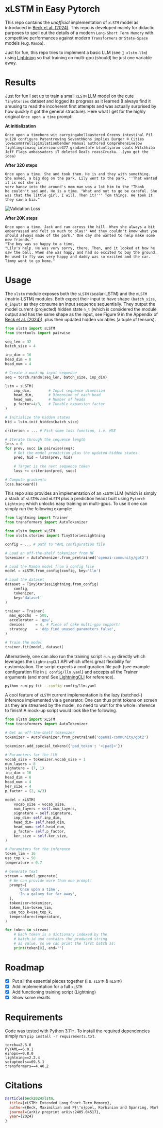 # xLSTM in Easy Pytorch

This repo contains the _unofficial_ implementation of `xLSTM` model as introduced in [Beck et al. (2024)](https://arxiv.org/abs/2405.04517). This repo is developed mainly for didactic purposes to spell out the details of a modern `Long-Short Term Memory` with competitive performances against modern `Transformers` or `State-Space` models (e.g. `Mamba`).

Just for fun, this repo tries to implement a basic LLM (see `📂 xlstm.llm`) using [Lightning](https://lightning.ai/docs/pytorch/stable/) so that training on multi-gpu (should) be just one variable away.

# Results

Just for fun I set up to train a small `xLSTM` LLM model on the cute `TinyStories` dataset and logged its progress as it learned (I always find it amusing to read the incoherent first attempts and was actually surprised by how quickly it got the general structure). Here what I get for the highly original `Once upon a time` prompt:

**At initialization**

```text
Once upon a timeboro wit carryingabellaastered Greens intestinal Pil su128 configure Patentrowing SeventhNohs implies Burger ® Cities lowacommTYelligimilationbender Manual authored Comprehensivelow fightingrinasq intercourse377 gradientafe bluntlyaroo coats Witchhiba Jeff Flags ambassadors iT deleted Deals reassCruzka...(you get the idea)
```

**After 320 steps**

```text
Once upon a time. She and took them. He is and they with something. She asked, a big dog on the park. Lily went to the park, ''That wanted it is not she is
verv hanov into the around's mom man was a lot him to the "Thank
he couldn't sad and. He is a time. "What and not to go be careful. She was that the little girl, I will. Then it?''' Tom things. He took it they saw a bia."
```

![Validation Loss](res/loss.jpeg)

**After 20K steps**

```text
Once upon a time. Jack and ran across the hill. When she always a bit embarrassed and felt so much to play!" And they couldn't know what you should always made of the park." One day she wanted to help make some new friends."
"The boy was so happy to a time.
"Lily's help. He was very sorry, there. Then, and it looked at how he saw the ball. When she was happy and had so excited to buy the ground. He used to fly was very happy and daddy was so excited and the car. Timmy went to go home."
```

# Usage

The `xlstm` module exposes both the `sLSTM` (scalar-LSTM) and the `mLSTM` (matrix-LSTM) modules. Both expect their input to have shape `(batch_size, d_input)` as they consume an input sequence sequentially. They output the model current (projected) hidden state `h_t` (which is considered the module output and has the same shape as the input, see Figure 9 in the Appendix of [Beck et al. (2024)](https://arxiv.org/abs/2405.04517)), plus their updated hidden variables (a tuple of tensors).

```python
from xlstm import sLSTM
from itertools import pairwise

seq_len = 32
batch_size = 4

inp_dim = 16
head_dim = 8
head_num = 4

# Create a mock up input sequence
seq = torch.randn(seq_len, batch_size, inp_dim)

lstm = sLSTM(
    inp_dim,        # Input sequence dimension
    head_dim,       # Dimension of each head
    head_num,       # Number of heads
    p_factor=4/3,   # Tunable expansion factor
)

# Initialize the hidden states
hid = lstm.init_hidden(batch_size)

criterion = ... # Pick some loss function, i.e. MSE

# Iterate through the sequence length
loss = 0
for prev, succ in pairwise(seq):
    # Get the model prediction plus the updated hidden states
    pred, hid = lstm(prev, hid)

    # Target is the next sequence token
    loss += criterion(pred, succ)

# Compute gradients
loss.backward()
```

This repo also provides an implementation of an `xLSTM` LLM (which is simply a stack of `sLSTM`s and `mLSTM` plus a prediction head) built using `Pytorch Lightning` which unlocks easy training on multi-gpus. To use it one can simply run the following example:

```python
from lightning import Trainer
from transformers import AutoTokenizer

from xlstm import xLSTM
from xlstm.stories import TinyStoriesLightning

config = ... # path to YAML configuration file

# Load an off-the-shelf tokenizer from HF
tokenizer = AutoTokenizer.from_pretrained('openai-community/gpt2')

# Load the Mamba model from a config file
model = xLSTM.from_config(config, key='llm')

# Load the dataset
dataset = TinyStoriesLightning.from_config(
    config,
    tokenizer,
    key='dataset'
)

trainer = Trainer(
  max_epochs  = 500,
  accelerator = 'gpu',
  devices     = 4, # Piece of cake multi-gpu support!
  strategy    = 'ddp_find_unused_parameters_false',
)

# Train the model
trainer.fit(model, dataset)
```

Alternatively, one can also run the training script `run.py` directly which leverages the `LightningCLI` API which offers great flexibility for customization. The script expects a configuration file path (see example configuration file in `📂 config/llm.yaml`) and accepts all the Trainer arguments (and more! See [LightningCLI](https://lightning.ai/docs/pytorch/stable/api/lightning.pytorch.cli.LightningCLI.html#lightning.pytorch.cli.LightningCLI) for reference).

```bash
python run.py fit --config config/llm.yaml
```

A cool feature of `xLSTM` current implementation is the lazy (batched-) inference implemented via a generator. One can thus print tokens on screen as they are streamed by the model, no need to wait for the whole inference to finish! A mock-up script would look like the following.

```python
from xlstm import xLSTM
from transformers import AutoTokenizer

# Get an off-the-shelf tokenizer
tokenizer = AutoTokenizer.from_pretrained('openai-community/gpt2')

tokenizer.add_special_tokens({'pad_token': '<|pad|>'})

# Parameters for the LLM
vocab_size = tokenizer.vocab_size + 1
num_layers = 8
signature = (7, 1)
inp_dim = 16
head_dim = 8
head_num = 4
ker_size = 4
p_factor = (2, 4/3)

model = xLSTM(
    vocab_size = vocab_size,
    num_layers = self.num_layers,
    signature = self.signature,
    inp_dim= self.inp_dim,
    head_dim= self.head_dim,
    head_num= self.head_num,
    p_factor= self.p_factor,
    ker_size = self.ker_size,
)

# Parameters for the inference
token_lim = 16
use_top_k = 50
temperature = 0.7

# Generate text
stream = model.generate(
  # We can provide more than one prompt!
  prompt=[
      'Once upon a time',
      'In a galaxy far far away',
  ],
  tokenizer=tokenizer,
  token_lim=token_lim,
  use_top_k=use_top_k,
  temperature=temperature,
)

for token in stream:
    # Each token is a dictionary indexed by the
    # batch-id and contains the produced string
    # as value, so we can print the first batch as:
    print(token[0], end='')
```

# Roadmap

- [x] Put all the essential pieces together (i.e. `sLSTM` & `mLSTM`)
- [x] Add implementation for a full `xLSTM`
- [x] Add functioning training script (Lightning)
- [x] Show some results

# Requirements

Code was tested with Python 3.11+. To install the required dependencies simply run `pip install -r requirements.txt`.

```
torch==2.3.0
PyYAML==6.0.1
einops==0.8.0
lightning==2.2.4
setuptools==69.5.1
transformers==4.40.2
```

# Citations

```bibtex
@article{beck2024xlstm,
  title={xLSTM: Extended Long Short-Term Memory},
  author={Beck, Maximilian and P{\"o}ppel, Korbinian and Spanring, Markus and Auer, Andreas and Prudnikova, Oleksandra and Kopp, Michael and Klambauer, G{\"u}nter and Brandstetter, Johannes and Hochreiter, Sepp},
  journal={arXiv preprint arXiv:2405.04517},
  year={2024}
}
```

